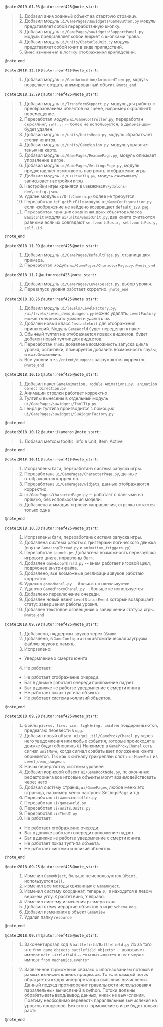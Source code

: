 `@date:2019.01.03`
`@autor:reef425`
`@note_start:`
>1. Добавил анимроанный объект на стартоую страницу.
>2. Добавил модуль `ui/GamePages/suwidgets/GameButton.py` модуль представляет собой переработанную кнопку.
>3. Добавил модуль `ui/GamePages/suwidgets/SupportPanel.py` модуль представляет собой виджет с кнопками права.
>4. Добавил модуль `ui/units/ObstacleUnit.py` модуль представляет собой юнит в виде припядствий.
>5. Внес изменения в логику отображения припядствий.

`@note_end`


`@date:2018.12.29`
`@autor:reef425`
`@note_start:`
>1. Добавил модуль `ui/GameAnimation/AnimatedItem.py`, модуль позволяет создать анимированный объект.
`@note_end`

`@date:2018.12.29`
`@autor:reef425`
`@note_start:`
>1. Добавил модуль `ui/TransformSupport.py`, модуль для работы с преобразованием объектов на сцене, например скроллингб перемещение.
>2. Переработал модуль  `ui/GameController.py`, переработан скроллинг, `self.tr` -- более не используется, в дальнейшем будет удален.
>3. Добавил модуль `ui/units/UnitsHeap.py`, модуль обрабатыает стопки юнитов.
>4. Добавил модуль `ui/units/GameVision.py`, модуль управляет тенью на карте.
>5. Добавил модуль `ui/GamePages/ReadmePage.py`, модуль описыает управление в игре.
>6. Добавил модуль `ui/GamePages/SettingsPage.py`, модуль предоставляет озможность настроить отображение игры.
>7. Добавил модуль `ui/UserConfig.py`, модуль считывает/записывает настройки игры.
>8. Настройки игры хранятся в  `USERHOMEIR\Pydolons-dev\config.json`.
>9. Удален модуль  `ui/OrtoCamera.py` более не требуется.
>10. Переработан `def getPicFile` модуля `ui/GameConfiguration.py` если изображение не найдено возвращает `default_128.png`.
>11. Переработан принцип сравнения двух объектов класса `BasicUnit` модуля `ui/units/BasicUnit.py`, два юнита считаются равными если их совпадают `self.worldPos.x, self.worldPos.y, self.uid`.

`@note_end`


`@date:2018.11.09`
`@autor:reef425`
`@note_start:`
>1. Добавил модуль `ui/GamePages/DefaultPage.py`, страница для примера.
>2. Переработал модуль  `ui/GamePages/CharacterPage.py`.
`@note_end`


`@date:2018.11.7`
`@autor:reef425`
`@note_start:`
>1. Добавил модуль `ui/GamePages/LevelSelect.py`, выбор уровня.
>2. Перезапуск уровня работает корретно.
`@note_end`

`@date:2018.10.26`
`@autor:reef425`
`@note_start:`
>1. Добавил модуль `ui/levels/LevelFactory.py`, `/ui/levels/Level_demo_dungeon.py` можно удалять.
`LevelFactory` может генерироать уровни и удалять их.
>2. Добален новый класс `ObstacleUnit` для отображения припятсвий. Модуль `GameWorld` будет переделан в пакет
>3. Обычный тултип не отображается поверх виджетов, будет добален  новый тултип для виджетов.
>4. Переработан `TheUi` добавлена возможность запуска цикла уровня, остановки, планируется добавить возможность паузы, и возобновления.
>5. Все уровни в из `/cntent/dungeons` загружаются корректно.
`@note_end`

`@date:2018.10.15`
`@autor:reef425`
`@note_start:`
>1. Добавил пакет `GameAnimation, module Animations.py, animation object Direction.py`
>2. Анимации стрелки работает корректно
>3. Тултипы вынесены в отдельный модуль `ui/GamePages/suwidgets/ToolTip.py`
>4. Генраци тултипа производится с помощью `ui/GamePages/suwidgets/SuWidgetFactory.py`

`@note_end`

`@date:2018.10.12`
`@autor:ikamensh`
`@note_start:`
>1. Добавил методы tooltip_info в Unit, Item, Active

`@note_end`



`@date:2018.10.11`
`@autor:reef425`
`@note_start:`
>1. Исправлены баги, переработана система запуска игры.
>2. Переработана `ui/GamePages/CharacterPage.py`, данные отображаются корректно.
>3. Переработана `ui/GamePages/widgets`, данные отображаются корректно.
>4. `ui/GamePages/CharacterPage.py` -- работает с данными на прямую, без использования модели.
>5. Добавлена анимация стрлеки направления, стрелка остается только одна

`@note_end`


`@date:2018.10.03`
`@autor:reef425`
`@note_start:`
>1. Исправлены баги, переработана система запуска игры.
>2. Добавлена система работы с триггерами логического движка (внутри `GameLoopThread.py` и  `animation_triggers.py`).
>3. Переработан `launch.py`. Добавлена возможность перезаупска игрового цикла, иправлены баги.
>4. Добавлен `GameLoopThread.py` -- внем работает игровой цикл, подробнее внутри файла.
>5. Добавлено, все возможные реализации звуков работаю корректно
>6. Удалено `gamechanel.py` -- больше не используется
>7. Удалено `GamecProxyChanel.py` -- больше не используется
>8. Добaвлено переключение очереди.
>9. Добaвлен новый евент `LevelStatusEvent` который возвращает статус завершения работы уровня.
>10. Добaвлен текстовое оповещение о завершении статуса игры.
`@note_end`

`@date:2018.09.29`
`@autor:reef425`
`@note_start:`
>1. Добавлено, поддержка звуков через `QSound`.
>2. Добавлено,  в `GameConfiguration` автоматическая заугрузка файлов звуков в память.
>3. Исправлено:
>  * Уведомление о смерти юнита
>4. Не работает:
>  * Не работает отображение очереди.
>  * Баг в движке работает очереди приложение падает.
>  * Баг в движке не работае уведомление о смерти юнита.
>  * Не работает показ тултипа объекта.
>  * Не работает система коллизий объектов.

`@note_end`

`@date:2018.09.28`
`@autor:reef425`
`@note_start:`
>1. файлы `pierce, fire, ice, lightning, acid` не поддерживаются, предлагаю перевести в `ogg`.
>2. Добавил новый объект `ui/gui_util/GameProxyChanel.py` через него уведомления или любые события,
 которые происходят в движке будут обновлять `UI`
 Например в `GameProxyChanel` есть сигнал `unitMove`, когда сигнал срабатывает положение юнита обонляется.
 Так как к сигналу прикреплен слот `unitMoveSlot` из `Level_demo_dungeon`.
>3. Начал переработку системы уровней
>4. Добавил корневой объект `ui/GameRootNode.py`, по окончнию рефакторинга все игровые объекты могут
взаимодействовать через него
>5. Добавил систему страниц `ui/GamePages`, любое меню это страница, например меню настроек SettingsPage и т.д
>6. Переработал `ui/GameController.py`
>7. Переработал `ui/gameworld.py`
>8. Переработал `ui/units/Units.py`
>9. Переработал `ui/TheUI.py`
>10. Не работает:
>  * Не работает отображение очереди.
>  * Баг в движке работает очереди приложение падает.
>  * Баг в движке не работае уведомление о смерти юнита.
>  * Не работает показ тултипа объекта.
>  * Не работает система коллизий объектов.

`@note_end`


`@date:2018.09.25`
`@autor:reef425`
`@note_start:`
>1. Изменил `GameObject`, больше не используются `QPoint`, используется `Cell`.
>2. Изменил все методы связанные с `GameObject`.
>3. Изменил систему координат, теперь `0, 0` находится в левом верхнем углу.
``Х`` растет винз, ``Y`` вправо.
>4. Изменил систему изменения размера окна.
>5. Добавил схему иерархие объектов в игре `schema.odg`.
>6. Добавил изменения в объект `GameView`
>7. Удалил папку `resource`

`@note_end`

`@date:2018.09.24`
`@autor:reef425`
`@note_start:`
>1. Закоментировал код в `battlefield/Battlefield.py`
Из за того что
`from game_objects.battlefield_objects*` -- вызываяет импорт `Unit`.
`Battlefield` -- сам вызывается в `Unit` через импорт `from mechanics.events*`

>2. Заявленное торможение связано с ипользованием потоков в рамках вычислительных процессов.
То есть каждый поток обращается к ядру интерпретатора выполняя вычисления.
Данный подход противоречит правильности использования параллельных вычислений в python. Потоки
должны обрабатывать ввод/вывод данных, никак не вычисления.
Поэтому необходимо перевести параллельные вычисления на уровень процессов. Без этого торможение в
игре будет только расти.

`@note_end`
